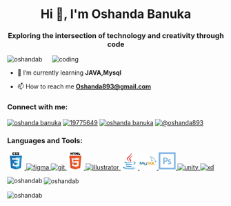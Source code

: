 <h1 align="center">Hi 👋, I'm Oshanda Banuka</h1>
<h3 align="center">Exploring the intersection of technology and creativity through code</h3>

<img align="right" alt="coding" width="400" src=![image](https://user-images.githubusercontent.com/124718605/222976339-3f41ad69-c0e1-4615-9aea-c475dc661601.png)>



<p align="left"> <img src="https://komarev.com/ghpvc/?username=oshandab&label=Profile%20views&color=0e75b6&style=flat" alt="oshandab" /> </p>

- 🌱 I’m currently learning **JAVA,Mysql**

- 📫 How to reach me **Oshanda893@gmail.com**

<h3 align="left">Connect with me:</h3>
<p align="left">
<a href="https://linkedin.com/in/oshanda banuka" target="blank"><img align="center" src="https://raw.githubusercontent.com/rahuldkjain/github-profile-readme-generator/master/src/images/icons/Social/linked-in-alt.svg" alt="oshanda banuka" height="30" width="40" /></a>
<a href="https://stackoverflow.com/users/19775649" target="blank"><img align="center" src="https://raw.githubusercontent.com/rahuldkjain/github-profile-readme-generator/master/src/images/icons/Social/stack-overflow.svg" alt="19775649" height="30" width="40" /></a>
<a href="https://fb.com/oshanda banuka" target="blank"><img align="center" src="https://raw.githubusercontent.com/rahuldkjain/github-profile-readme-generator/master/src/images/icons/Social/facebook.svg" alt="oshanda banuka" height="30" width="40" /></a>
<a href="https://www.hackerrank.com/@oshanda893" target="blank"><img align="center" src="https://raw.githubusercontent.com/rahuldkjain/github-profile-readme-generator/master/src/images/icons/Social/hackerrank.svg" alt="@oshanda893" height="30" width="40" /></a>
</p>

<h3 align="left">Languages and Tools:</h3>
<p align="left"> <a href="https://www.w3schools.com/css/" target="_blank" rel="noreferrer"> <img src="https://raw.githubusercontent.com/devicons/devicon/master/icons/css3/css3-original-wordmark.svg" alt="css3" width="40" height="40"/> </a> <a href="https://www.figma.com/" target="_blank" rel="noreferrer"> <img src="https://www.vectorlogo.zone/logos/figma/figma-icon.svg" alt="figma" width="40" height="40"/> </a> <a href="https://git-scm.com/" target="_blank" rel="noreferrer"> <img src="https://www.vectorlogo.zone/logos/git-scm/git-scm-icon.svg" alt="git" width="40" height="40"/> </a> <a href="https://www.w3.org/html/" target="_blank" rel="noreferrer"> <img src="https://raw.githubusercontent.com/devicons/devicon/master/icons/html5/html5-original-wordmark.svg" alt="html5" width="40" height="40"/> </a> <a href="https://www.adobe.com/in/products/illustrator.html" target="_blank" rel="noreferrer"> <img src="https://www.vectorlogo.zone/logos/adobe_illustrator/adobe_illustrator-icon.svg" alt="illustrator" width="40" height="40"/> </a> <a href="https://www.java.com" target="_blank" rel="noreferrer"> <img src="https://raw.githubusercontent.com/devicons/devicon/master/icons/java/java-original.svg" alt="java" width="40" height="40"/> </a> <a href="https://www.mysql.com/" target="_blank" rel="noreferrer"> <img src="https://raw.githubusercontent.com/devicons/devicon/master/icons/mysql/mysql-original-wordmark.svg" alt="mysql" width="40" height="40"/> </a> <a href="https://www.photoshop.com/en" target="_blank" rel="noreferrer"> <img src="https://raw.githubusercontent.com/devicons/devicon/master/icons/photoshop/photoshop-line.svg" alt="photoshop" width="40" height="40"/> </a> <a href="https://unity.com/" target="_blank" rel="noreferrer"> <img src="https://www.vectorlogo.zone/logos/unity3d/unity3d-icon.svg" alt="unity" width="40" height="40"/> </a> <a href="https://www.adobe.com/products/xd.html" target="_blank" rel="noreferrer"> <img src="https://cdn.worldvectorlogo.com/logos/adobe-xd.svg" alt="xd" width="40" height="40"/> </a> </p>

<p><img align="left" src="https://github-readme-stats.vercel.app/api/top-langs?username=oshandab&show_icons=true&locale=en&layout=compact" alt="oshandab" /></p>

<p>&nbsp;<img align="center" src="https://github-readme-stats.vercel.app/api?username=oshandab&show_icons=true&locale=en" alt="oshandab" /></p>

<p><img align="center" src="https://github-readme-streak-stats.herokuapp.com/?user=oshandab&" alt="oshandab" /></p>
